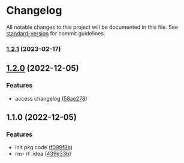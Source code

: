 # Changelog

All notable changes to this project will be documented in this file. See [standard-version](https://github.com/conventional-changelog/standard-version) for commit guidelines.

### [1.2.1](https://github.com/bigbigDreamer/check-pkg-update/compare/v1.2.0...v1.2.1) (2023-02-17)

## [1.2.0](https://github.com/bigbigDreamer/check-pkg-update/compare/v1.1.0...v1.2.0) (2022-12-05)


### Features

* access changelog ([58ae278](https://github.com/bigbigDreamer/check-pkg-update/commit/58ae278a2b8ad4304047f39561ac59ce92f17359))

## 1.1.0 (2022-12-05)


### Features

* init pkg code ([f099f8b](https://github.com/bigbigDreamer/check-pkg-update/commit/f099f8b0327ae2b248120eef75a6af8ee804d48c))
* rm- rf .idea ([439e33b](https://github.com/bigbigDreamer/check-pkg-update/commit/439e33b99131633cb3c72059b6d1342256c9d36a))
